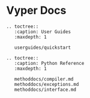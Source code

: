 # Vyper Docs

```{eval-rst}
.. toctree::
   :caption: User Guides
   :maxdepth: 1

   userguides/quickstart
```

```{eval-rst}
.. toctree::
   :caption: Python Reference
   :maxdepth: 1

   methoddocs/compiler.md
   methoddocs/exceptions.md
   methoddocs/interface.md
```